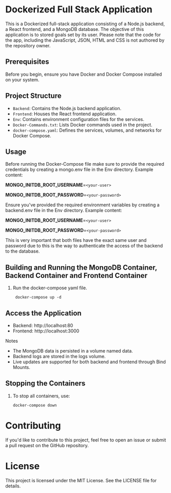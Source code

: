 # Dockerized Full Stack Application

This is a Dockerized full-stack application consisting of a Node.js backend, a React frontend, and a MongoDB database. The objective of this application is to stored goals set by its user. Please note that the code for the app, including the JavaScript, JSON, HTML and CSS is not authored by the repository owner.

## Prerequisites

Before you begin, ensure you have Docker and Docker Compose installed on your system.

## Project Structure

- `Backend`: Contains the Node.js backend application.
- `Frontend`: Houses the React frontend application.
- `Env`: Contains environment configuration files for the services.
- `Docker-Commands.txt`: Lists Docker commands used in the project.
- `docker-compose.yaml`: Defines the services, volumes, and networks for Docker Compose.

## Usage

Before running the Docker-Compose file make sure to provide the required credentials by creating a mongo.env file in the Env directory. Example content:

**MONGO_INITDB_ROOT_USERNAME**=`<your-user>`

**MONGO_INITDB_ROOT_PASSWORD**=`<your-password>`

Ensure you've provided the required environment variables by creating a backend.env file in the Env directory. Example content:

**MONGO_INITDB_ROOT_USERNAME**=`<your-user>`

**MONGO_INITDB_ROOT_PASSWORD**=`<your-password>`

This is very important that both files have the exact same user and password due to this is the way to authenticate the access of the backend to the database.


## Building and Running the MongoDB Container, Backend Container and Frontend Container

1. Run the docker-compose yaml file.

   ```docker    
    docker-compose up -d
     ```


## Access the Application
- Backend: http://localhost:80
- Frontend: http://localhost:3000

Notes

- The MongoDB data is persisted in a volume named data.
- Backend logs are stored in the logs volume.
- Live updates are supported for both backend and frontend through Bind Mounts.

## Stopping the Containers

1. To stop all containers, use:

    ```docker      
    docker-compose down
     ``` 

# Contributing

If you'd like to contribute to this project, feel free to open an issue or submit a pull request on the GitHub repository.

# License

This project is licensed under the MIT License. See the LICENSE file for details. 